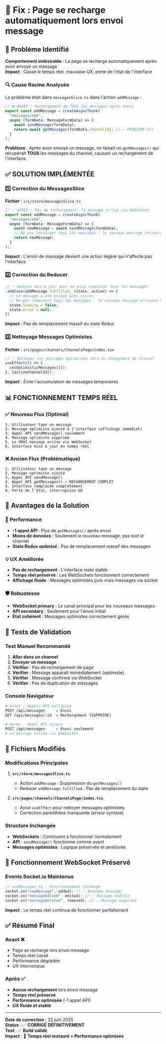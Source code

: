 # 🔧 Fix : Page se recharge automatiquement lors envoi message

## 🚨 Problème Identifié

**Comportement indésirable** : La page se recharge automatiquement après avoir envoyé un message  
**Impact** : Casse le temps réel, mauvaise UX, perte de l'état de l'interface

### 🔍 Cause Racine Analysée

Le problème était dans `messagesSlice.ts` dans l'action `addMessage` :

```typescript
// ❌ AVANT : Rechargement de TOUS les messages après envoi
export const addMessage = createAsyncThunk(
  "messages/add",
  async (formData: MessageFormData) => {
    await sendMessage(formData);
    return await getMessages(formData.channelId); // ← PROBLÈME ICI
  }
);
```

**Problème** : Après avoir envoyé un message, on faisait un `getMessages()` qui récupérait **TOUS** les messages du channel, causant un rechargement de l'interface.

## ✅ SOLUTION IMPLÉMENTÉE

### 1️⃣ **Correction du MessagesSlice**

**Fichier** : `src/store/messagesSlice.ts`

```typescript
// ✅ APRÈS : Pas de rechargement, le message arrive via WebSocket
export const addMessage = createAsyncThunk(
  "messages/add",
  async (formData: MessageFormData) => {
    const newMessage = await sendMessage(formData);
    // Ne pas recharger tous les messages - le nouveau message arrivera via WebSocket
    return newMessage;
  }
);
```

**Impact** : L'envoi de message devient une action légère qui n'affecte pas l'interface

### 2️⃣ **Correction du Reducer**

```typescript
// ✅ Reducer mis à jour pour ne plus remplacer tous les messages
.addCase(addMessage.fulfilled, (state, action) => {
  // Le message a été envoyé avec succès
  // Ne pas remplacer tous les messages - le nouveau message arrivera via WebSocket
  state.loading = false;
  state.error = null;
})
```

**Impact** : Pas de remplacement massif du state Redux

### 3️⃣ **Nettoyage Messages Optimistes**

**Fichier** : `src/pages/channels/ChannelsPage/index.tsx`

```typescript
// ✅ Nettoyer les messages optimistes lors du changement de channel
useEffect(() => {
  setOptimisticMessages([]);
}, [activeChannelId]);
```

**Impact** : Évite l'accumulation de messages temporaires

## 📊 FONCTIONNEMENT TEMPS RÉEL

### ✅ **Nouveau Flux (Optimal)**

```
1. Utilisateur tape un message
2. Message optimiste ajouté à l'interface (affichage immédiat)
3. Appel API sendMessage() seulement
4. Message optimiste supprimé
5. Le VRAI message arrive via WebSocket
6. Interface mise à jour en temps réel
```

### ❌ **Ancien Flux (Problématique)**

```
1. Utilisateur tape un message
2. Message optimiste ajouté
3. Appel API sendMessage()
4. Appel API getMessages() → RECHARGEMENT COMPLET
5. Interface remplacée complètement
6. Perte de l'état, interruption UX
```

## 🎯 **Avantages de la Solution**

### 🚀 **Performance**

- **-1 appel API** : Plus de `getMessages()` après envoi
- **Moins de données** : Seulement le nouveau message, pas tout le channel
- **State Redux optimisé** : Pas de remplacement massif des messages

### 💡 **UX Améliorée**

- **Pas de rechargement** : L'interface reste stable
- **Temps réel préservé** : Les WebSockets fonctionnent correctement
- **Affichage fluide** : Messages optimistes puis vrais messages via socket

### 🛡️ **Robustesse**

- **WebSocket primary** : Le canal principal pour les nouveaux messages
- **API secondary** : Seulement pour l'envoi initial
- **État cohérent** : Messages optimistes correctement gérés

## 🧪 **Tests de Validation**

### Test Manuel Recommandé

1. **Aller dans un channel**
2. **Envoyer un message**
3. **Vérifier** : Pas de rechargement de page
4. **Vérifier** : Message apparaît immédiatement (optimiste)
5. **Vérifier** : Message confirmé via WebSocket
6. **Vérifier** : Pas de duplication de messages

### Console Navigateur

```bash
# Avant : Appels API multiples
POST /api/messages     ← Envoi
GET /api/messages/:id  ← Rechargement (SUPPRIMÉ)

# Après : Appel API unique
POST /api/messages     ← Envoi seulement
# Le message arrive via WebSocket
```

## 📁 **Fichiers Modifiés**

### Modifications Principales

1. **`src/store/messagesSlice.ts`**

   - Action `addMessage` : Suppression du `getMessages()`
   - Reducer `addMessage.fulfilled` : Pas de remplacement du state

2. **`src/pages/channels/ChannelsPage/index.tsx`**
   - Ajout `useEffect` pour nettoyer messages optimistes
   - Correction parenthèse manquante (erreur syntaxe)

### Structure Inchangée

- **WebSockets** : Continuent à fonctionner normalement
- **API** : `sendMessage()` fonctionne comme avant
- **Messages optimistes** : Logique préservée et améliorée

## 🔄 **Fonctionnement WebSocket Préservé**

### Events Socket.io Maintenus

```typescript
// useMessages.ts - Fonctionnement inchangé
socket.on("newMessage", added); // ✅ Nouveau message
socket.on("messageEdited", edited); // ✅ Message modifié
socket.on("messageDeleted", removed); // ✅ Message supprimé
```

**Impact** : Le temps réel continue de fonctionner parfaitement

## ✅ **Résumé Final**

### Avant ❌

- Page se recharge lors envoi message
- Temps réel cassé
- Performance dégradée
- UX interrompue

### Après ✅

- **Aucun rechargement** lors envoi message
- **Temps réel préservé**
- **Performance optimisée** (-1 appel API)
- **UX fluide et stable**

---

**Date de correction** : 22 juin 2025  
**Status** : ✅ **CORRIGÉ DÉFINITIVEMENT**  
**Test** : ✅ **Build validé**  
**Impact** : 🚀 **Temps réel restauré + Performance optimisée**
